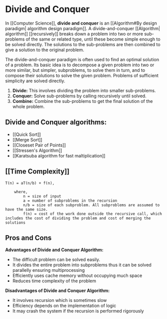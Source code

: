 # Divide and Conquer
In [[Computer Science]], **divide and conquer** is an [[Algorithm#By design paradigm| algorithm design paradigm]]. A divide-and-conquer [[Algorithm| algorithm]] [[recursively]] breaks down a problem into two or more sub-problems of the same or related type, until these become simple enough to be solved directly. The solutions to the sub-problems are then combined to give a solution to the original problem.

The divide-and-conquer paradigm is often used to find an optimal solution of a problem. Its basic idea is to decompose a given problem into two or more similar, but simpler, subproblems, to solve them in turn, and to compose their solutions to solve the given problem. Problems of sufficient simplicity are solved directly.

1. **Divide:** This involves dividing the problem into smaller sub-problems.
2. **Conquer:** Solve sub-problems by calling recursively until solved.
3. **Combine:** Combine the sub-problems to get the final solution of the whole problem.

## Divide and Conquer algorithms:
- [[Quick Sort]]
- [[Merge Sort]]
- [[Closeset Pair of Points]]
- [[Stressen's Algorithm]]
- [[Karatsuba algorithm for fast maltiplication]]

## [[Time Complexity]] 
```
T(n) = aT(n/b) + f(n),
    
    where,
        n = size of input
        a = number of subproblems in the recursion
        n/b = size of each subproblem. All subproblems are assumed to have the same size.
        f(n) = cost of the work done outside the recursive call, which includes the cost of dividing the problem and cost of merging the solutions
```

## Pros and Cons
**Advantages of Divide and Conquer Algorithm:**
- The difficult problem can be solved easily.
- It divides the entire problem into subproblems thus it can be solved parallelly ensuring multiprocessing
- Efficiently uses cache memory without occupying much space
- Reduces time complexity of the problem

**Disadvantages of Divide and Conquer Algorithm:**
- It involves recursion which is sometimes slow
- Efficiency depends on the implementation of logic
- It may crash the system if the recursion is performed rigorously